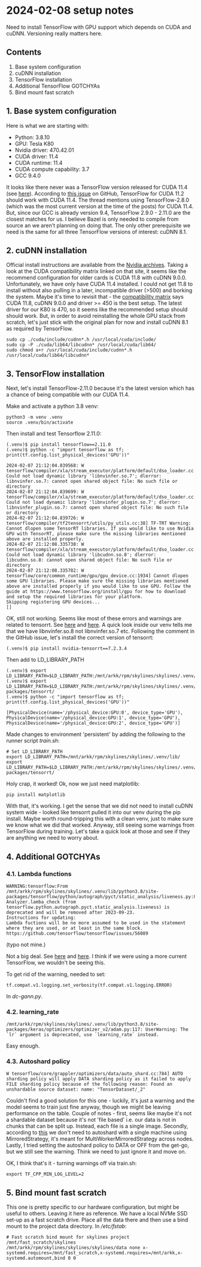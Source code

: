# 2024-02-08 setup notes

Need to install TensorFlow with GPU support which depends on CUDA and cuDNN. Versioning really matters here.

## Contents

1. Base system configuration
2. cuDNN installation
3. TensorFlow installation
4. Additional TensorFlow GOTCHYAs
5. Bind mount fast scratch

## 1. Base system configuration

Here is what we are starting with:

- Python: 3.8.10
- GPU: Tesla K80
- Nvidia driver: 470.42.01
- CUDA driver: 11.4
- CUDA runtime: 11.4
- CUDA compute capability: 3.7
- GCC 9.4.0

It looks like there never was a TensorFlow version released for CUDA 11.4 (see [here](https://www.tensorflow.org/install/source#gpu)). According to [this issue](https://github.com/tensorflow/tensorflow/issues/55492) on GitHub, TensorFlow for CUDA 11.2 should work with CUDA 11.4. The thread mentions using TensorFlow-2.8.0 (which was the most current version at the time of the posts) for CUDA 11.4. But, since our GCC is already version 9.4, TensorFlow 2.9.0 - 2.11.0 are the closest matches for us. I believe Bazel is only needed to compile from source an we aren't planning on doing that. The only other prerequisite we need is the same for all three TensorFlow versions of interest: cuDNN 8.1.

## 2. cuDNN installation

Official install instructions are available from the [Nvidia archives](https://docs.nvidia.com/deeplearning/cudnn/archives/cudnn-810/install-guide/index.html). Taking a look at the CUDA compatibility matrix linked on that site, it seems like the recommend configuration for older cards is CUDA 11.8 with cuDNN 9.0.0. Unfortunately, we have only have CUDA 11.4 installed. I could not get 11.8 to install without also pulling in a later, incompatible driver (>500) and borking the system. Maybe it's time to revisit that - the [compatibility matrix](https://docs.nvidia.com/deeplearning/cudnn/reference/support-matrix.html) says CUDA 11.8, cuDNN 9.0.0 and driver >= 450 is the best setup. The latest driver for our K80 is 470, so it seems like the recommended setup should should work. But, in order to avoid reinstalling the whole GPU stack from scratch, let's just stick with the original plan for now and install cuDNN 8.1 as required by TensorFlow.

```text
sudo cp ./cuda/include/cudnn*.h /usr/local/cuda/include/
sudo cp -P ./cuda/lib64/libcudnn* /usr/local/cuda/lib64/
sudo chmod a+r /usr/local/cuda/include/cudnn*.h /usr/local/cuda/lib64/libcudnn*
```

## 3. TensorFlow installation

Next, let's install TensorFlow-2.11.0 because it's the latest version which has a chance of being compatible with our CUDA 11.4.

Make and activate a python 3.8 venv:

```text
python3 -m venv .venv
source .venv/bin/activate
```

Then install and test Tensorflow 2.11.0:

```text
(.venv)$ pip install tensorflow==2.11.0
(.venv)$ python -c "import tensorflow as tf; print(tf.config.list_physical_devices('GPU'))"

2024-02-07 21:12:04.839568: W tensorflow/compiler/xla/stream_executor/platform/default/dso_loader.cc:64] Could not load dynamic library 'libnvinfer.so.7'; dlerror: libnvinfer.so.7: cannot open shared object file: No such file or directory
2024-02-07 21:12:04.839699: W tensorflow/compiler/xla/stream_executor/platform/default/dso_loader.cc:64] Could not load dynamic library 'libnvinfer_plugin.so.7'; dlerror: libnvinfer_plugin.so.7: cannot open shared object file: No such file or directory
2024-02-07 21:12:04.839726: W tensorflow/compiler/tf2tensorrt/utils/py_utils.cc:38] TF-TRT Warning: Cannot dlopen some TensorRT libraries. If you would like to use Nvidia GPU with TensorRT, please make sure the missing libraries mentioned above are installed properly.
2024-02-07 21:12:08.335738: W tensorflow/compiler/xla/stream_executor/platform/default/dso_loader.cc:64] Could not load dynamic library 'libcudnn.so.8'; dlerror: libcudnn.so.8: cannot open shared object file: No such file or directory
2024-02-07 21:12:08.335782: W tensorflow/core/common_runtime/gpu/gpu_device.cc:1934] Cannot dlopen some GPU libraries. Please make sure the missing libraries mentioned above are installed properly if you would like to use GPU. Follow the guide at https://www.tensorflow.org/install/gpu for how to download and setup the required libraries for your platform.
Skipping registering GPU devices...
[]
```

OK, still not working. Seems like most of these errors and warnings are related to tensorrt. See [here](https://stackoverflow.com/questions/74956134/could-not-load-dynamic-library-libnvinfer-so-7) and [here](https://github.com/tensorflow/tensorflow/issues/57679#issuecomment-1249197802). A quick look inside our venv tells me that we have libnvinfer.so.8 not libnvinfer.so.7 etc. Following the comment in the GitHub issue, let's install the correct version of tensorrt:

```text
(.venv)$ pip install nvidia-tensorrt==7.2.3.4
```

Then add to LD_LIBRARY_PATH

```text
(.venv)$ export LD_LIBRARY_PATH=$LD_LIBRARY_PATH:/mnt/arkk/rpm/skylines/skylines/.venv/lib/
(.venv)$ export LD_LIBRARY_PATH=$LD_LIBRARY_PATH:/mnt/arkk/rpm/skylines/skylines/.venv/lib/python3.8/site-packages/tensorrt/
(.venv)$ python -c "import tensorflow as tf; print(tf.config.list_physical_devices('GPU'))"

[PhysicalDevice(name='/physical_device:GPU:0', device_type='GPU'), PhysicalDevice(name='/physical_device:GPU:1', device_type='GPU'), PhysicalDevice(name='/physical_device:GPU:2', device_type='GPU')]
```

Made changes to environment 'persistent' by adding the following to the runner script *train.sh*:

```text
# Set LD_LIBRARY_PATH
export LD_LIBRARY_PATH=/mnt/arkk/rpm/skylines/skylines/.venv/lib/
export LD_LIBRARY_PATH=$LD_LIBRARY_PATH:/mnt/arkk/rpm/skylines/skylines/.venv/lib/python3.8/site-packages/tensorrt/
```

Holy crap, it worked! Ok, now we just need matplotlib:

```text
pip install matplotlib
```

With that, it's working. I get the sense that we did not need to install cuDNN system wide - looked like tensorrt pulled it into our venv during the pip install. Maybe worth round-tripping this with a clean venv, just to make sure we know what we did that worked. Anyway, still seeing some warnings from TensorFlow during training. Let's take a quick look at those and see if they are anything we need to worry about.

## 4. Additional GOTCHYAs

### 4.1. Lambda functions

```text
WARNING:tensorflow:From /mnt/arkk/rpm/skylines/skylines/.venv/lib/python3.8/site-packages/tensorflow/python/autograph/pyct/static_analysis/liveness.py:83: Analyzer.lamba_check (from tensorflow.python.autograph.pyct.static_analysis.liveness) is deprecated and will be removed after 2023-09-23.
Instructions for updating:
Lambda fuctions will be no more assumed to be used in the statement where they are used, or at least in the same block. https://github.com/tensorflow/tensorflow/issues/56089
```

(typo not mine.)

Not a big deal. See [here](https://github.com/tensorflow/tensorflow/issues/56089) and [here](https://github.com/tensorflow/tensorflow/commit/6197fa37555b710a35e84c1b8e1aab2bcce9d46b). I think if we were using a more current TensorFlow, we wouldn't be seeing this.

To get rid of the warning, needed to set:

```text
tf.compat.v1.logging.set_verbosity(tf.compat.v1.logging.ERROR)
```

In *dc-gann.py*.

### 4.2. learning_rate

```text
/mnt/arkk/rpm/skylines/skylines/.venv/lib/python3.8/site-packages/keras/optimizers/optimizer_v2/adam.py:117: UserWarning: The `lr` argument is deprecated, use `learning_rate` instead.
```

Easy enough.

### 4.3. Autoshard policy

```text
W tensorflow/core/grappler/optimizers/data/auto_shard.cc:784] AUTO sharding policy will apply DATA sharding policy as it failed to apply FILE sharding policy because of the following reason: Found an unshardable source dataset: name: "TensorDataset/_2"
```

Couldn't find a good solution for this one - luckily, it's just a warning and the model seems to train just fine anyway, though we might be leaving performance on the table. Couple of notes - first, seems like maybe it's not a shardable dataset because it's not 'file based' i.e. our data is not in chunks that can be split up. Instead, each file is a single image. Secondly, according to [this](https://github.com/tensorflow/tensorflow/issues/45157) we don't need to autoshard with a single machine using MirroredStrategy, it's meant for MultiWorkerMirroredStrategy across nodes. Lastly, I tried setting the autoshard policy to DATA or OFF from the get-go, but we still see the warning. Think we need to just ignore it and move on.

OK, I think that's it - turning warnings off via train.sh:

```text
export TF_CPP_MIN_LOG_LEVEL=2
```

## 5. Bind mount fast scratch

This one is pretty specific to our hardware configuration, but might be useful to others. Leaving it here as reference. We have a local NVMe SSD set-up as a fast scratch drive. Place all the data there and then use a bind mount to the project data directory. In */etc/fstab*:

```text
# Fast scratch bind mount for skylines project
/mnt/fast_scratch/skylines /mnt/arkk/rpm/skylines/skylines/skylines/data none x-systemd.requires=/mnt/fast_scratch,x-systemd.requires=/mnt/arkk,x-systemd.automount,bind 0 0
```
